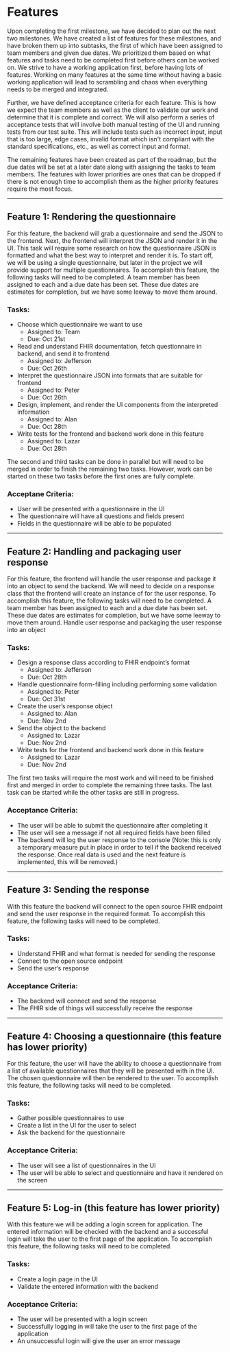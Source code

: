 # Features

Upon completing the first milestone, we have decided to plan out the next two milestones. We have created a list of features for these milestones, and have broken them up into subtasks, the first of which have been assigned to team members and given due dates. We prioritized them based on what features and tasks need to be completed first before others can be worked on. We strive to have a working application first, before having lots of features. Working on many features at the same time without having a basic working application will lead to scrambling and chaos when everything needs to be merged and integrated.

Further, we have defined acceptance criteria for each feature. This is how we expect the team members as well as the client to validate our work and determine that it is complete and correct. We will also perform a series of acceptance tests that will involve both manual testing of the UI and running tests from our test suite. This will include tests such as incorrect input, input that is too large, edge cases, invalid format which isn't compliant with the standard specifications, etc., as well as correct input and format.

The remaining features have been created as part of the roadmap, but the due dates will be set at a later date along with assigning the tasks to team members. The features with lower priorities are ones that can be dropped if there is not enough time to accomplish them as the higher priority features require the most focus.

---

## Feature 1: Rendering the questionnaire
For this feature, the backend will grab a questionnaire and send the JSON to the frontend. Next, the frontend will interpret the JSON and render it in the UI. This task will require some research on how the questionnaire JSON is formatted and what the best way to interpret and render it is. To start off, we will be using a single questionnaire, but later in the project we will provide support for multiple questionnaires. To accomplish this feature, the following tasks will need to be completed. A team member has been assigned to each and a due date has been set. These due dates are estimates for completion, but we have some leeway to move them around.

### Tasks:
- Choose which questionnaire we want to use
  - Assigned to: Team
  - Due: Oct 21st
- Read and understand FHIR documentation, fetch questionnaire in backend, and send it to frontend
  - Assigned to: Jefferson
  - Due: Oct 26th
- Interpret the questionnaire JSON into formats that are suitable for frontend
  - Assigned to: Peter
  - Due: Oct 26th
- Design, implement, and render the UI components from the interpreted information
  - Assigned to: Alan
  - Due: Oct 28th
- Write tests for the frontend and backend work done in this feature
  - Assigned to: Lazar
  - Due: Oct 28th

The second and third tasks can be done in parallel but will need to be merged in order to finish the remaining two tasks. However, work can be started on these two tasks before the first ones are fully complete.

### Acceptane Criteria:
- User will be presented with a questionnaire in the UI
- The questionnaire will have all questions and fields present
- Fields in the questionnaire will be able to be populated

---

## Feature 2: Handling and packaging user response 
For this feature, the frontend will handle the user response and package it into an object to send the backend. We will need to decide on a response class that the frontend will create an instance of for the user response. To accomplish this feature, the following tasks will need to be completed. A team member has been assigned to each and a due date has been set. These due dates are estimates for completion, but we have some leeway to move them around.
Handle user response and packaging the user response into an object

### Tasks:
- Design a response class according to FHIR endpoint’s format
  - Assigned to: Jefferson
  - Due: Oct 28th
- Handle questionnaire form-filling including performing some validation
  - Assigned to: Peter
  - Due: Oct 31st
- Create the user’s response object
  - Assigned to: Alan
  - Due: Nov 2nd
- Send the object to the backend
  - Assigned to: Lazar
  - Due: Nov 2nd
- Write tests for the frontend and backend work done in this feature
  - Assigned to: Lazar
  - Due: Nov 2nd

The first two tasks will require the most work and will need to be finished first and merged in order to complete the remaining three tasks. The last task can be started while the other tasks are still in progress.

### Acceptance Criteria:
- The user will be able to submit the questionnaire after completing it
- The user will see a message if not all required fields have been filled
- The backend will log the user response to the console (Note: this is only a temporary measure put in place in order to tell if the backend received the response. Once real data is used and the next feature is implemented, this will be removed.)

---

## Feature 3: Sending the response
With this feature the backend will connect to the open source FHIR endpoint and send the user response in the required format. To accomplish this feature, the following tasks will need to be completed.

### Tasks:
- Understand FHIR and what format is needed for sending the response
- Connect to the open source endpoint
- Send the user’s response

### Acceptance Criteria:
- The backend will connect and send the response
- The FHIR side of things will successfully receive the response

---

## Feature 4: Choosing a questionnaire (this feature has lower priority)
For this feature, the user will have the ability to choose a questionnaire from a list of available questionnaires that they will be presented with in the UI. The chosen questionnaire will then be rendered to the user. To accomplish this feature, the following tasks will need to be completed.

### Tasks:
- Gather possible questionnaires to use
- Create a list in the UI for the user to select
- Ask the backend for the questionnaire

### Acceptance Criteria:
- The user will see a list of questionnaires in the UI
- The user will be able to select and questionnaire and have it rendered on the screen

---

## Feature 5: Log-in (this feature has lower priority)
With this feature we will be adding a login screen for application. The entered information will be checked with the backend and a successful login will take the user to the first page of the application. To accomplish this feature, the following tasks will need to be completed.

### Tasks:
- Create a login page in the UI
- Validate the entered information with the backend

### Acceptance Criteria:
- The user will be presented with a login screen
- Successfully logging in will take the user to the first page of the application
- An unsuccessful login will give the user an error message
